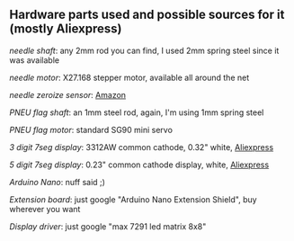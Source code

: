 ## Hardware parts used and possible sources for it (mostly Aliexpress)

_needle shaft_: any 2mm rod you can find, I used 2mm spring steel since it was available

_needle motor_: X27.168 stepper motor, available all around the net

_needle zeroize sensor_: [Amazon](https://www.amazon.de/gp/product/B0817FM4BJ)

_PNEU flag shaft_: an 1mm steel rod, again, I'm using 1mm spring steel

_PNEU flag motor_: standard SG90 mini servo

_3 digit 7seg display_: 3312AW common cathode, 0.32" white, [Aliexpress](https://www.aliexpress.com/item/1005003689467554.html)

_5 digit 7seg display_: 0.23" common cathode display, white, [Aliexpress](https://www.aliexpress.com/item/1005003747393244.html)

_Arduino Nano_: nuff said ;)

_Extension board_: just google "Arduino Nano Extension Shield", buy wherever you want

_Display driver_: just google "max 7291 led matrix 8x8"


